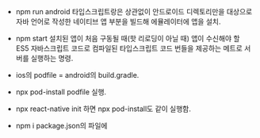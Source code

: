 - npm run android
타입스크립트랑은 상관없이 안드로이드 디렉토리만을 대상으로 자바 언어로 작성한 네이티브 앱 부분을 빌드해 에뮬레이터에 앱을 설치.

- npm start
설치된 앱이 처음 구동될 때(핫 리로딩이 아닐 때) 앱이 수신해야 할 ES5 자바스크립트 코드로 컴파일된 타입스크립트 코드 번들을 제공하는 메트로 서버를 실행하는 명령.

- ios의 podfile = android의 build.gradle.
- npx pod-install 
podfile 실행.
- npx react-native init 하면 npx pod-install도 같이 실행함.
- npm i 
package.json의 파일에 